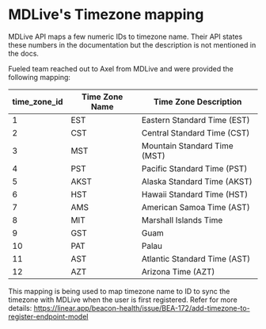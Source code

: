 # MDLive's Timezone mapping

MDLive API maps a few numeric IDs to timezone name. Their API states these numbers in the documentation but the description is not mentioned in the docs.

Fueled team reached out to Axel from MDLive and were provided the following mapping:

| time_zone_id | Time Zone Name | Time Zone Description        |
| ------------ | -------------- | ---------------------------- |
| 1            | EST            | Eastern Standard Time (EST)  |
| 2            | CST            | Central Standard Time (CST)  |
| 3            | MST            | Mountain Standard Time (MST) |
| 4            | PST            | Pacific Standard Time (PST)  |
| 5            | AKST           | Alaska Standard Time (AKST)  |
| 6            | HST            | Hawaii Standard Time (HST)   |
| 7            | AMS            | American Samoa Time (AST)    |
| 8            | MIT            | Marshall Islands Time        |
| 9            | GST            | Guam                         |
| 10           | PAT            | Palau                        |
| 11           | AST            | Atlantic Standard Time (AST) |
| 12           | AZT            | Arizona Time (AZT)           |


This mapping is being used to map timezone name to ID to sync the timezone with MDLive when the user is first registered. Refer for more details: https://linear.app/beacon-health/issue/BEA-172/add-timezone-to-register-endpoint-model
